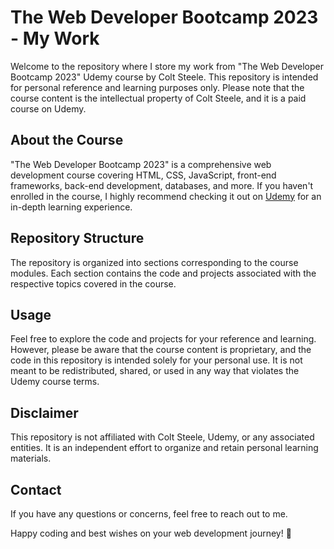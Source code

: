 # The Web Developer Bootcamp 2023 - My Work

Welcome to the repository where I store my work from "The Web Developer Bootcamp 2023" Udemy course by Colt Steele. This repository is intended for personal reference and learning purposes only. Please note that the course content is the intellectual property of Colt Steele, and it is a paid course on Udemy.

## About the Course

"The Web Developer Bootcamp 2023" is a comprehensive web development course covering HTML, CSS, JavaScript, front-end frameworks, back-end development, databases, and more. If you haven't enrolled in the course, I highly recommend checking it out on [Udemy](https://www.udemy.com/) for an in-depth learning experience.

## Repository Structure

The repository is organized into sections corresponding to the course modules. Each section contains the code and projects associated with the respective topics covered in the course.

## Usage

Feel free to explore the code and projects for your reference and learning. However, please be aware that the course content is proprietary, and the code in this repository is intended solely for your personal use. It is not meant to be redistributed, shared, or used in any way that violates the Udemy course terms.

## Disclaimer

This repository is not affiliated with Colt Steele, Udemy, or any associated entities. It is an independent effort to organize and retain personal learning materials.

## Contact

If you have any questions or concerns, feel free to reach out to me.

Happy coding and best wishes on your web development journey! 🚀
